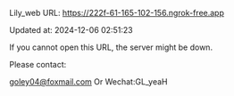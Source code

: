 Lily_web URL: https://222f-61-165-102-156.ngrok-free.app

Updated at: 2024-12-06 02:51:23

If you cannot open this URL, the server might be down.

Please contact: 

goley04@foxmail.com Or Wechat:GL_yeaH